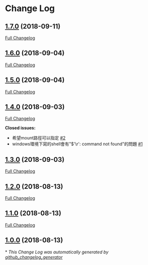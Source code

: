 # Change Log

## [1.7.0](https://github.com/softleader/helm-run/tree/1.7.0) (2018-09-11)
[Full Changelog](https://github.com/softleader/helm-run/compare/1.6.0...1.7.0)

## [1.6.0](https://github.com/softleader/helm-run/tree/1.6.0) (2018-09-04)
[Full Changelog](https://github.com/softleader/helm-run/compare/1.5.0...1.6.0)

## [1.5.0](https://github.com/softleader/helm-run/tree/1.5.0) (2018-09-04)
[Full Changelog](https://github.com/softleader/helm-run/compare/1.4.0...1.5.0)

## [1.4.0](https://github.com/softleader/helm-run/tree/1.4.0) (2018-09-03)
[Full Changelog](https://github.com/softleader/helm-run/compare/1.3.0...1.4.0)

**Closed issues:**

- 希望mount路徑可以指定 [\#2](https://github.com/softleader/helm-run/issues/2)
- windows環境下寫的shell會有"$'\r': command not found"的問題  [\#1](https://github.com/softleader/helm-run/issues/1)

## [1.3.0](https://github.com/softleader/helm-run/tree/1.3.0) (2018-09-03)
[Full Changelog](https://github.com/softleader/helm-run/compare/1.2.0...1.3.0)

## [1.2.0](https://github.com/softleader/helm-run/tree/1.2.0) (2018-08-13)
[Full Changelog](https://github.com/softleader/helm-run/compare/1.1.0...1.2.0)

## [1.1.0](https://github.com/softleader/helm-run/tree/1.1.0) (2018-08-13)
[Full Changelog](https://github.com/softleader/helm-run/compare/1.0.0...1.1.0)

## [1.0.0](https://github.com/softleader/helm-run/tree/1.0.0) (2018-08-13)


\* *This Change Log was automatically generated by [github_changelog_generator](https://github.com/skywinder/Github-Changelog-Generator)*
